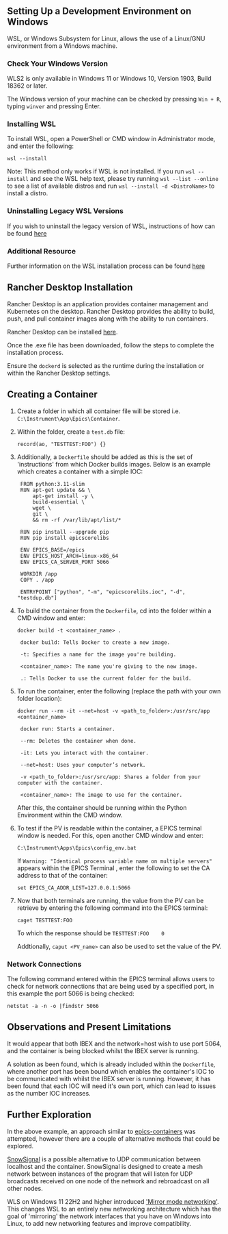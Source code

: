 
## Setting Up a Development Environment on Windows

WSL, or Windows Subsystem for Linux, allows the use of a Linux/GNU environment from a Windows machine.

### Check Your Windows Version

WLS2 is only available in Windows 11 or Windows 10, Version 1903, Build 18362 or later.

The Windows version of your machine can be checked by pressing `Win + R`, typing `winver` and pressing Enter.

### Installing WSL

To install WSL, open a PowerShell or CMD window in Administrator mode, and enter the following: 

`wsl --install`

Note: This method only works if WSL is not installed. If you run `wsl --install` and see the WSL help text, please try running `wsl --list --online` to see a list of available distros and run `wsl --install -d <DistroName>` to install a distro.

### Uninstalling Legacy WSL Versions

If you wish to uninstall the legacy version of WSL, instructions of how can be found [here](https://learn.microsoft.com/en-us/windows/wsl/troubleshooting#uninstall-legacy-version-of-wsl)

### Additional Resource

Further information on the WSL installation process can be found [here](https://learn.microsoft.com/en-us/windows/wsl/install#install-wsl-command)

## Rancher Desktop Installation

Rancher Desktop is an application provides container management and Kubernetes on the desktop. Rancher Desktop provides the ability to build, push, and pull container images along with the ability to run containers.

Rancher Desktop can be installed [here](https://docs.rancherdesktop.io/getting-started/installation/).

Once the .exe file has been downloaded, follow the steps to complete the installation process.

Ensure the `dockerd` is selected as the runtime during the installation or within the Rancher Desktop settings. 

## Creating a Container

1. Create a folder in which all container file will be stored i.e. `C:\Instrument\App\Epics\Container`.

2. Within the folder, create a `test.db` file:

	`record(ao, "TESTTEST:FOO") {}`

3. Additionally, a `Dockerfile` should be added as this is the set of 'instructions' from which Docker builds images. Below is an example which creates a container with a simple IOC: 

	    FROM python:3.11-slim
	    RUN apt-get update && \
	        apt-get install -y \
	        build-essential \
	        wget \
	        git \
	        && rm -rf /var/lib/apt/list/*
	
	    RUN pip install --upgrade pip
	    RUN pip install epicscorelibs
	
	    ENV EPICS_BASE=/epics
	    ENV EPICS_HOST_ARCH=linux-x86_64
	    ENV EPICS_CA_SERVER_PORT 5066
	
	    WORKDIR /app
	    COPY . /app
	
	    ENTRYPOINT ["python", "-m", "epicscorelibs.ioc", "-d", "testdup.db"]


4. To build the container from the `Dockerfile`, cd into the folder within a CMD window and enter:

	`docker build -t <container_name> .`

        docker build: Tells Docker to create a new image.
     
        -t: Specifies a name for the image you're building.

        <container_name>: The name you're giving to the new image.

        .: Tells Docker to use the current folder for the build.

5. To run the container, enter the following (replace the path with your own folder location):

	`docker run --rm -it --net=host -v <path_to_folder>:/usr/src/app <container_name>`

        docker run: Starts a container.

        --rm: Deletes the container when done.

        -it: Lets you interact with the container.

        --net=host: Uses your computer’s network.

        -v <path_to_folder>:/usr/src/app: Shares a folder from your computer with the container.

        <container_name>: The image to use for the container.

	After this, the container should be running within the Python Environment within the CMD window.

6. To test if the PV is readable within the container, a EPICS terminal window is needed. For this, open another CMD window and enter:

	`C:\Instrument\Apps\Epics\config_env.bat`
	
	If `Warning: "Identical process variable name on multiple servers"` appears within the EPICS Terminal , enter the following to set the CA address to that of the container:
	
	`set EPICS_CA_ADDR_LIST=127.0.0.1:5066`

7. Now that both terminals are running, the value from the PV can be retrieve by entering the following command into the EPICS terminal:

    `caget TESTTEST:FOO` 

    To which the response should be `TESTTEST:FOO    0`

    Addtionally, `caput <PV_name>` can also be used to set the value of the PV.


### Network Connections

The following command entered within the EPICS terminal allows users to check for network connections that are being used by a specified port, in this example the port 5066 is being checked:

`netstat -a -n -o |findstr 5066`


## Observations and Present Limitations

It would appear that both IBEX and the network=host wish to use port 5064, and the container is being blocked whilst the IBEX server is running.

A solution as been found, which is already included within the `Dockerfile`, where another port has been bound which enables the container's IOC to be communicated with whilst the IBEX server is running. However, it has been found that each IOC will need it's own port, which can lead to issues as the number IOC increases.

## Further Exploration

In the above example, an approach similar to [epics-containers](https://epics-containers.github.io/main/index.html) was attempted, however there are a couple of alternative methods that could be explored.

[SnowSignal](https://github.com/ISISNeutronMuon/SnowSignal/tree/main) is a possible alternative to UDP communication between localhost and the container. SnowSignal is designed to create a mesh network between instances of the program that will listen for UDP broadcasts received on one node of the network and rebroadcast on all other nodes.

WLS on Windows 11 22H2 and higher introduced ['Mirror mode networking'](https://learn.microsoft.com/en-us/windows/wsl/networking#mirrored-mode-networking). This changes WSL to an entirely new networking architecture which has the goal of 'mirroring' the network interfaces that you have on Windows into Linux, to add new networking features and improve compatibility.